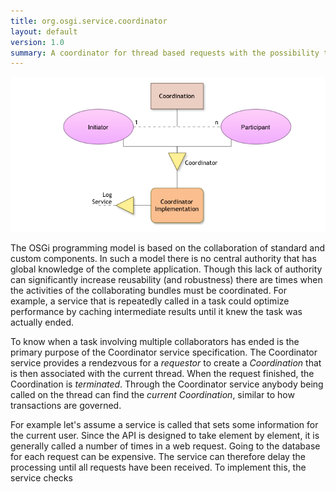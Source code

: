 ```yaml
---
title: org.osgi.service.coordinator
layout: default
version: 1.0
summary: A coordinator for thread based requests with the possibility to get a callback at the end of a request. 
---
```


![Coordinator Collaboration Diagram](/img/services/org.osgi.service.coordinator.overview.png)

The OSGi programming model is based on the collaboration of standard and custom components. In such a model there is no central authority that has global knowledge of the complete application. Though this lack of authority can significantly increase reusability (and robustness) there are times when the activities of the collaborating bundles must be coordinated. For example, a service that is repeatedly called in a task could optimize performance by caching intermediate results until it knew the task was actually ended.

To know when a task involving multiple collaborators has ended is the primary purpose of the Coordinator service specification. The Coordinator service provides a rendezvous for a _requestor_ to create a _Coordination_ that is then associated with the current thread. When the request finished, the Coordination is _terminated_. Through the Coordinator service anybody being called on the thread can find the _current Coordination_, similar to how transactions are governed.

For example let's assume a service is called that sets some information for the current user. Since the API is designed to take element by element, it is generally called a number of times in a web request. Going to the database for each request can be expensive. The service can therefore delay the processing until all requests have been received. To implement this, the service checks 